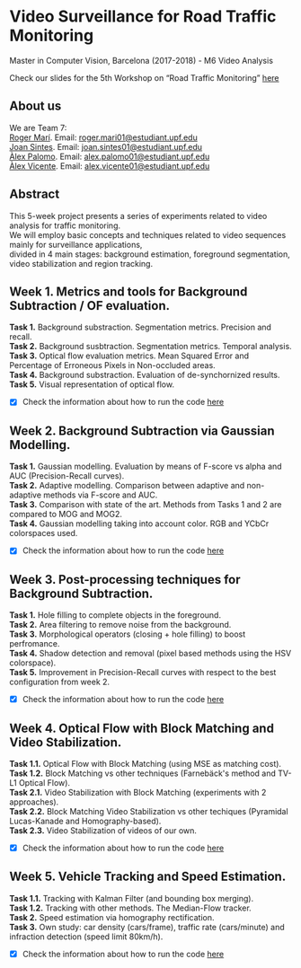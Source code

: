 # Video Surveillance for Road Traffic Monitoring
Master in Computer Vision, Barcelona (2017-2018) - M6 Video Analysis

Check our slides for the 5th Workshop on “Road Traffic Monitoring” [here](https://docs.google.com/presentation/d/1ADPmJzXzQae1tG8CEU9k5mmagYiHqYWEWogObFleBc0/edit?usp=sharing)

## About us
We are Team 7:   
[Roger Marí](https://github.com/rogermm14). Email: roger.mari01@estudiant.upf.edu  
[Joan Sintes](https://github.com/JoSintes8). Email: joan.sintes01@estudiant.upf.edu  
[Àlex Palomo](https://github.com/alexpalomodominguez). Email: alex.palomo01@estudiant.upf.edu  
[Àlex Vicente](https://github.com/AlexVicenteS). Email: alex.vicente01@estudiant.upf.edu  

## Abstract
This 5-week project presents a series of experiments related to video analysis for traffic monitoring.   
We will employ basic concepts and techniques related to video sequences mainly for surveillance applications,     
divided in 4 main stages: background estimation, foreground segmentation, video stabilization and region tracking. 

## Week 1. Metrics and tools for Background Subtraction / OF evaluation.
**Task 1.** Background substraction. Segmentation metrics. Precision and recall.   
**Task 2.** Background susbtraction. Segmentation metrics. Temporal analysis.   
**Task 3.** Optical flow evaluation metrics. Mean Squared Error and Percentage of Erroneous Pixels in Non-occluded areas.   
**Task 4.** Background substraction. Evaluation of de-synchornized results.   
**Task 5.** Visual representation of optical flow.    
- [x] Check the information about how to run the code [here](https://github.com/mcv-m6-video/mcv-m6-2018-team7/blob/master/Week1/README.md)

## Week 2. Background Subtraction via Gaussian Modelling.
**Task 1.** Gaussian modelling. Evaluation by means of F-score vs alpha and AUC (Precision-Recall curves).   
**Task 2.** Adaptive modelling. Comparison between adaptive and non-adaptive methods via F-score and AUC.  
**Task 3.** Comparison with state of the art. Methods from Tasks 1 and 2 are compared to MOG and MOG2.   
**Task 4.** Gaussian modelling taking into account color. RGB and YCbCr colorspaces used.    
- [x] Check the information about how to run the code [here](https://github.com/mcv-m6-video/mcv-m6-2018-team7/blob/master/Week2/README.md)

## Week 3. Post-processing techniques for Background Subtraction.
**Task 1.** Hole filling to complete objects in the foreground.   
**Task 2.** Area filtering to remove noise from the background.    
**Task 3.** Morphological operators (closing + hole filling) to boost perfromance.        
**Task 4.** Shadow detection and removal (pixel based methods using the HSV colorspace).    
**Task 5.** Improvement in Precision-Recall curves with respect to the best configuration from week 2.    
- [x] Check the information about how to run the code [here](https://github.com/mcv-m6-video/mcv-m6-2018-team7/blob/master/Week3/README.md)

## Week 4. Optical Flow with Block Matching and Video Stabilization.
**Task 1.1.** Optical Flow with Block Matching (using MSE as matching cost).    
**Task 1.2.** Block Matching vs other techniques (Farnebäck's method and TV-L1 Optical Flow).     
**Task 2.1.** Video Stabilization with Block Matching (experiments with 2 approaches).     
**Task 2.2.** Block Matching Video Stabilization vs other techiques (Pyramidal Lucas-Kanade and Homography-based).     
**Task 2.3.** Video Stabilization of videos of our own.     
- [x] Check the information about how to run the code [here](https://github.com/mcv-m6-video/mcv-m6-2018-team7/blob/master/Week4/README.md)

## Week 5. Vehicle Tracking and Speed Estimation.   
**Task 1.1.** Tracking with Kalman Filter (and bounding box merging).    
**Task 1.2.** Tracking with other methods. The Median-Flow tracker.   
**Task 2.** Speed estimation via homography rectification.   
**Task 3.** Own study: car density (cars/frame), traffic rate (cars/minute) and infraction detection (speed limit 80km/h).   
- [x] Check the information about how to run the code [here](https://github.com/mcv-m6-video/mcv-m6-2018-team7/blob/master/Week5/README.md)    
